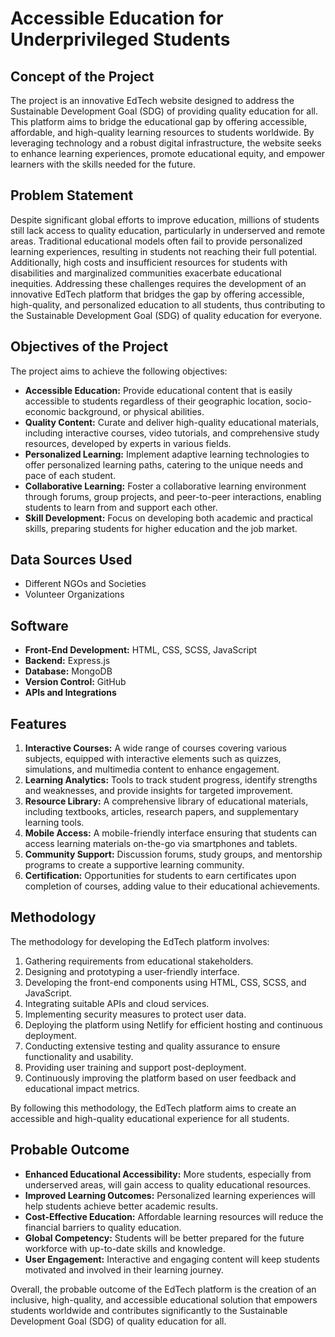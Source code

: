 # Accessible Education for Underprivileged Students

## Concept of the Project
The project is an innovative EdTech website designed to address the Sustainable Development Goal (SDG) of providing quality education for all. This platform aims to bridge the educational gap by offering accessible, affordable, and high-quality learning resources to students worldwide. By leveraging technology and a robust digital infrastructure, the website seeks to enhance learning experiences, promote educational equity, and empower learners with the skills needed for the future.

## Problem Statement
Despite significant global efforts to improve education, millions of students still lack access to quality education, particularly in underserved and remote areas. Traditional educational models often fail to provide personalized learning experiences, resulting in students not reaching their full potential. Additionally, high costs and insufficient resources for students with disabilities and marginalized communities exacerbate educational inequities. Addressing these challenges requires the development of an innovative EdTech platform that bridges the gap by offering accessible, high-quality, and personalized education to all students, thus contributing to the Sustainable Development Goal (SDG) of quality education for everyone.

## Objectives of the Project
The project aims to achieve the following objectives:
- **Accessible Education:** Provide educational content that is easily accessible to students regardless of their geographic location, socio-economic background, or physical abilities.
- **Quality Content:** Curate and deliver high-quality educational materials, including interactive courses, video tutorials, and comprehensive study resources, developed by experts in various fields.
- **Personalized Learning:** Implement adaptive learning technologies to offer personalized learning paths, catering to the unique needs and pace of each student.
- **Collaborative Learning:** Foster a collaborative learning environment through forums, group projects, and peer-to-peer interactions, enabling students to learn from and support each other.
- **Skill Development:** Focus on developing both academic and practical skills, preparing students for higher education and the job market.

## Data Sources Used
- Different NGOs and Societies
- Volunteer Organizations

## Software
- **Front-End Development:** HTML, CSS, SCSS, JavaScript
- **Backend:** Express.js
- **Database:** MongoDB
- **Version Control:** GitHub
- **APIs and Integrations**

## Features
1. **Interactive Courses:** A wide range of courses covering various subjects, equipped with interactive elements such as quizzes, simulations, and multimedia content to enhance engagement.
2. **Learning Analytics:** Tools to track student progress, identify strengths and weaknesses, and provide insights for targeted improvement.
3. **Resource Library:** A comprehensive library of educational materials, including textbooks, articles, research papers, and supplementary learning tools.
4. **Mobile Access:** A mobile-friendly interface ensuring that students can access learning materials on-the-go via smartphones and tablets.
5. **Community Support:** Discussion forums, study groups, and mentorship programs to create a supportive learning community.
6. **Certification:** Opportunities for students to earn certificates upon completion of courses, adding value to their educational achievements.

## Methodology
The methodology for developing the EdTech platform involves:
1. Gathering requirements from educational stakeholders.
2. Designing and prototyping a user-friendly interface.
3. Developing the front-end components using HTML, CSS, SCSS, and JavaScript.
4. Integrating suitable APIs and cloud services.
5. Implementing security measures to protect user data.
6. Deploying the platform using Netlify for efficient hosting and continuous deployment.
7. Conducting extensive testing and quality assurance to ensure functionality and usability.
8. Providing user training and support post-deployment.
9. Continuously improving the platform based on user feedback and educational impact metrics.

By following this methodology, the EdTech platform aims to create an accessible and high-quality educational experience for all students.

## Probable Outcome
- **Enhanced Educational Accessibility:** More students, especially from underserved areas, will gain access to quality educational resources.
- **Improved Learning Outcomes:** Personalized learning experiences will help students achieve better academic results.
- **Cost-Effective Education:** Affordable learning resources will reduce the financial barriers to quality education.
- **Global Competency:** Students will be better prepared for the future workforce with up-to-date skills and knowledge.
- **User Engagement:** Interactive and engaging content will keep students motivated and involved in their learning journey.

Overall, the probable outcome of the EdTech platform is the creation of an inclusive, high-quality, and accessible educational solution that empowers students worldwide and contributes significantly to the Sustainable Development Goal (SDG) of quality education for all.
